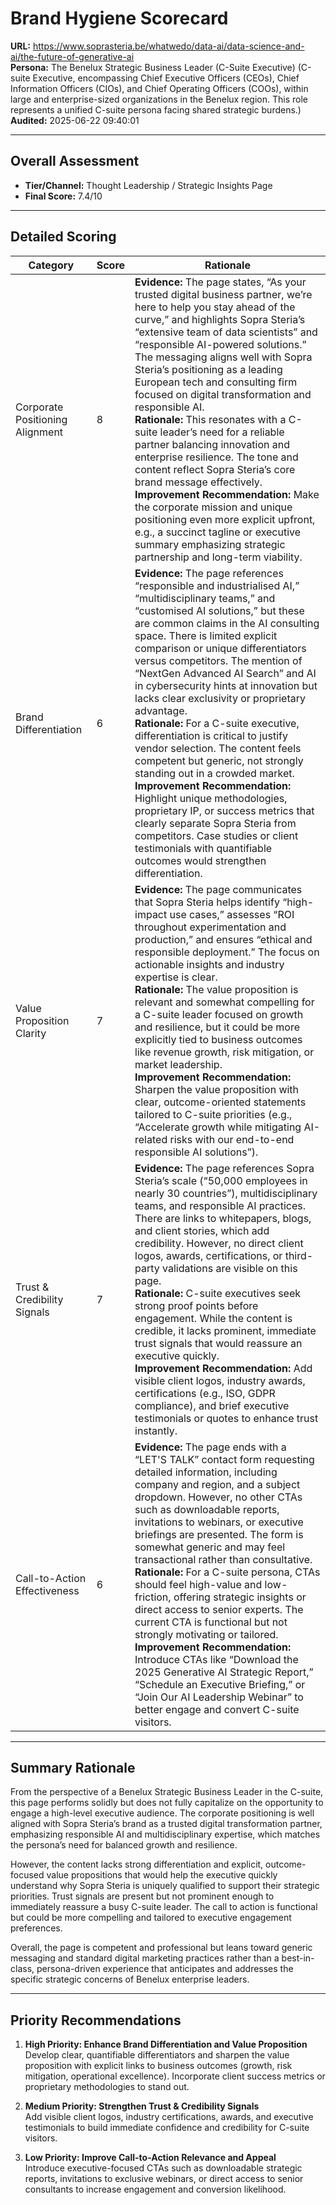 # Brand Hygiene Scorecard

**URL:** https://www.soprasteria.be/whatwedo/data-ai/data-science-and-ai/the-future-of-generative-ai  
**Persona:** The Benelux Strategic Business Leader (C-Suite Executive) (C-suite Executive, encompassing Chief Executive Officers (CEOs), Chief Information Officers (CIOs), and Chief Operating Officers (COOs), within large and enterprise-sized organizations in the Benelux region. This role represents a unified C-suite persona facing shared strategic burdens.)  
**Audited:** 2025-06-22 09:40:01

---

## Overall Assessment

- **Tier/Channel:** Thought Leadership / Strategic Insights Page  
- **Final Score:** 7.4/10

---

## Detailed Scoring

| Category                     | Score | Rationale                                                                                                                                                                                                                                                                                                                                                                         |
|------------------------------|-------|-----------------------------------------------------------------------------------------------------------------------------------------------------------------------------------------------------------------------------------------------------------------------------------------------------------------------------------------------------------------------------------|
| Corporate Positioning Alignment | 8     | **Evidence:** The page states, “As your trusted digital business partner, we’re here to help you stay ahead of the curve,” and highlights Sopra Steria’s “extensive team of data scientists” and “responsible AI-powered solutions.” The messaging aligns well with Sopra Steria’s positioning as a leading European tech and consulting firm focused on digital transformation and responsible AI. <br> **Rationale:** This resonates with a C-suite leader’s need for a reliable partner balancing innovation and enterprise resilience. The tone and content reflect Sopra Steria’s core brand message effectively. <br> **Improvement Recommendation:** Make the corporate mission and unique positioning even more explicit upfront, e.g., a succinct tagline or executive summary emphasizing strategic partnership and long-term viability. |
| Brand Differentiation          | 6     | **Evidence:** The page references “responsible and industrialised AI,” “multidisciplinary teams,” and “customised AI solutions,” but these are common claims in the AI consulting space. There is limited explicit comparison or unique differentiators versus competitors. The mention of “NextGen Advanced AI Search” and AI in cybersecurity hints at innovation but lacks clear exclusivity or proprietary advantage. <br> **Rationale:** For a C-suite executive, differentiation is critical to justify vendor selection. The content feels competent but generic, not strongly standing out in a crowded market. <br> **Improvement Recommendation:** Highlight unique methodologies, proprietary IP, or success metrics that clearly separate Sopra Steria from competitors. Case studies or client testimonials with quantifiable outcomes would strengthen differentiation. |
| Value Proposition Clarity     | 7     | **Evidence:** The page communicates that Sopra Steria helps identify “high-impact use cases,” assesses “ROI throughout experimentation and production,” and ensures “ethical and responsible deployment.” The focus on actionable insights and industry expertise is clear. <br> **Rationale:** The value proposition is relevant and somewhat compelling for a C-suite leader focused on growth and resilience, but it could be more explicitly tied to business outcomes like revenue growth, risk mitigation, or market leadership. <br> **Improvement Recommendation:** Sharpen the value proposition with clear, outcome-oriented statements tailored to C-suite priorities (e.g., “Accelerate growth while mitigating AI-related risks with our end-to-end responsible AI solutions”). |
| Trust & Credibility Signals   | 7     | **Evidence:** The page references Sopra Steria’s scale (“50,000 employees in nearly 30 countries”), multidisciplinary teams, and responsible AI practices. There are links to whitepapers, blogs, and client stories, which add credibility. However, no direct client logos, awards, certifications, or third-party validations are visible on this page. <br> **Rationale:** C-suite executives seek strong proof points before engagement. While the content is credible, it lacks prominent, immediate trust signals that would reassure an executive quickly. <br> **Improvement Recommendation:** Add visible client logos, industry awards, certifications (e.g., ISO, GDPR compliance), and brief executive testimonials or quotes to enhance trust instantly. |
| Call-to-Action Effectiveness  | 6     | **Evidence:** The page ends with a “LET'S TALK” contact form requesting detailed information, including company and region, and a subject dropdown. However, no other CTAs such as downloadable reports, invitations to webinars, or executive briefings are presented. The form is somewhat generic and may feel transactional rather than consultative. <br> **Rationale:** For a C-suite persona, CTAs should feel high-value and low-friction, offering strategic insights or direct access to senior experts. The current CTA is functional but not strongly motivating or tailored. <br> **Improvement Recommendation:** Introduce CTAs like “Download the 2025 Generative AI Strategic Report,” “Schedule an Executive Briefing,” or “Join Our AI Leadership Webinar” to better engage and convert C-suite visitors. |

---

## Summary Rationale

From the perspective of a Benelux Strategic Business Leader in the C-suite, this page performs solidly but does not fully capitalize on the opportunity to engage a high-level executive audience. The corporate positioning is well aligned with Sopra Steria’s brand as a trusted digital transformation partner, emphasizing responsible AI and multidisciplinary expertise, which matches the persona’s need for balanced growth and resilience.

However, the content lacks strong differentiation and explicit, outcome-focused value propositions that would help the executive quickly understand why Sopra Steria is uniquely qualified to support their strategic priorities. Trust signals are present but not prominent enough to immediately reassure a busy C-suite leader. The call to action is functional but could be more compelling and tailored to executive engagement preferences.

Overall, the page is competent and professional but leans toward generic messaging and standard digital marketing practices rather than a best-in-class, persona-driven experience that anticipates and addresses the specific strategic concerns of Benelux enterprise leaders.

---

## Priority Recommendations

1. **High Priority: Enhance Brand Differentiation and Value Proposition**  
   Develop clear, quantifiable differentiators and sharpen the value proposition with explicit links to business outcomes (growth, risk mitigation, operational excellence). Incorporate client success metrics or proprietary methodologies to stand out.

2. **Medium Priority: Strengthen Trust & Credibility Signals**  
   Add visible client logos, industry certifications, awards, and executive testimonials to build immediate confidence and credibility for C-suite visitors.

3. **Low Priority: Improve Call-to-Action Relevance and Appeal**  
   Introduce executive-focused CTAs such as downloadable strategic reports, invitations to exclusive webinars, or direct access to senior consultants to increase engagement and conversion likelihood.